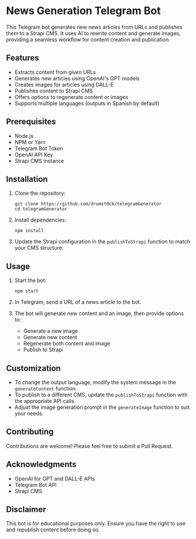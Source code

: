 # News Generation Telegram Bot

This Telegram bot generates new news articles from URLs and publishes them to a
Strapi CMS. It uses AI to rewrite content and generate images, providing a
seamless workflow for content creation and publication.

## Features

- Extracts content from given URLs
- Generates new articles using OpenAI's GPT models
- Creates images for articles using DALL-E
- Publishes content to Strapi CMS
- Offers options to regenerate content or images
- Supports multiple languages (outputs in Spanish by default)

## Prerequisites

- Node.js
- NPM or Yarn
- Telegram Bot Token
- OpenAI API Key
- Strapi CMS instance

## Installation

1. Clone the repository:

   ```
   git clone https://github.com/drumst0ck/telegramGenerator
   cd telegramGenerator
   ```

2. Install dependencies:

   ```
   npm install
   ```

3. Update the Strapi configuration in the `publishToStrapi` function to match
   your CMS structure.

## Usage

1. Start the bot:

   ```
   npm start
   ```

2. In Telegram, send a URL of a news article to the bot.

3. The bot will generate new content and an image, then provide options to:
   - Generate a new image
   - Generate new content
   - Regenerate both content and image
   - Publish to Strapi

## Customization

- To change the output language, modify the system message in the
  `generateContent` function.
- To publish to a different CMS, update the `publishToStrapi` function with the
  appropriate API calls.
- Adjust the image generation prompt in the `generateImage` function to suit
  your needs.

## Contributing

Contributions are welcome! Please feel free to submit a Pull Request.

## Acknowledgments

- OpenAI for GPT and DALL-E APIs
- Telegram Bot API
- Strapi CMS

## Disclaimer

This bot is for educational purposes only. Ensure you have the right to use and
republish content before doing so.
